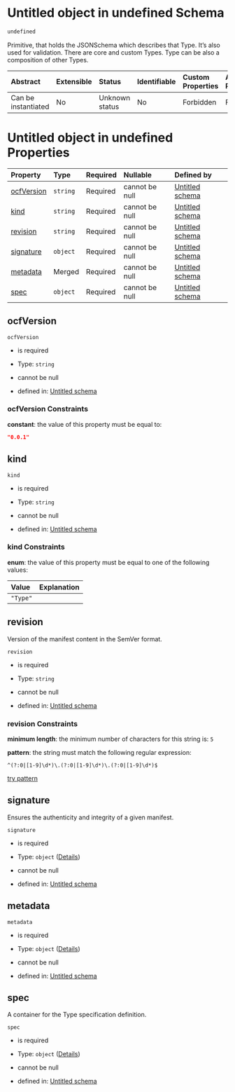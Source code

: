 # Untitled object in undefined Schema

```txt
undefined
```

Primitive, that holds the JSONSchema which describes that Type. It’s also used for validation. There are core and custom Types. Type can be also a composition of other Types.

| Abstract            | Extensible | Status         | Identifiable | Custom Properties | Additional Properties | Access Restrictions | Defined In                                                       |
| :------------------ | :--------- | :------------- | :----------- | :---------------- | :-------------------- | :------------------ | :--------------------------------------------------------------- |
| Can be instantiated | No         | Unknown status | No           | Forbidden         | Forbidden             | none                | [type.json](../../0.0.1/schema/type.json "open original schema") |

# Untitled object in undefined Properties

| Property                  | Type     | Required | Nullable       | Defined by                                                                                        |
| :------------------------ | :------- | :------- | :------------- | :------------------------------------------------------------------------------------------------ |
| [ocfVersion](#ocfversion) | `string` | Required | cannot be null | [Untitled schema](type-properties-ocfversion.md "#/properties/ocfVersion#/properties/ocfVersion") |
| [kind](#kind)             | `string` | Required | cannot be null | [Untitled schema](type-properties-kind.md "#/properties/kind#/properties/kind")                   |
| [revision](#revision)     | `string` | Required | cannot be null | [Untitled schema](type-properties-revision.md "#/properties/revision#/properties/revision")       |
| [signature](#signature)   | `object` | Required | cannot be null | [Untitled schema](type-properties-signature.md "#/properties/signature#/properties/signature")    |
| [metadata](#metadata)     | Merged   | Required | cannot be null | [Untitled schema](type-properties-metadata.md "#/properties/metadata#/properties/metadata")       |
| [spec](#spec)             | `object` | Required | cannot be null | [Untitled schema](type-properties-spec.md "#/properties/spec#/properties/spec")                   |

## ocfVersion



`ocfVersion`

*   is required

*   Type: `string`

*   cannot be null

*   defined in: [Untitled schema](type-properties-ocfversion.md "#/properties/ocfVersion#/properties/ocfVersion")

### ocfVersion Constraints

**constant**: the value of this property must be equal to:

```json
"0.0.1"
```

## kind



`kind`

*   is required

*   Type: `string`

*   cannot be null

*   defined in: [Untitled schema](type-properties-kind.md "#/properties/kind#/properties/kind")

### kind Constraints

**enum**: the value of this property must be equal to one of the following values:

| Value    | Explanation |
| :------- | :---------- |
| `"Type"` |             |

## revision

Version of the manifest content in the SemVer format.

`revision`

*   is required

*   Type: `string`

*   cannot be null

*   defined in: [Untitled schema](type-properties-revision.md "#/properties/revision#/properties/revision")

### revision Constraints

**minimum length**: the minimum number of characters for this string is: `5`

**pattern**: the string must match the following regular expression: 

```regexp
^(?:0|[1-9]\d*)\.(?:0|[1-9]\d*)\.(?:0|[1-9]\d*)$
```

[try pattern](https://regexr.com/?expression=%5E\(%3F%3A0%7C%5B1-9%5D%5Cd\*\)%5C.\(%3F%3A0%7C%5B1-9%5D%5Cd\*\)%5C.\(%3F%3A0%7C%5B1-9%5D%5Cd\*\)%24 "try regular expression with regexr.com")

## signature

Ensures the authenticity and integrity of a given manifest.

`signature`

*   is required

*   Type: `object` ([Details](type-properties-signature.md))

*   cannot be null

*   defined in: [Untitled schema](type-properties-signature.md "#/properties/signature#/properties/signature")

## metadata



`metadata`

*   is required

*   Type: `object` ([Details](type-properties-metadata.md))

*   cannot be null

*   defined in: [Untitled schema](type-properties-metadata.md "#/properties/metadata#/properties/metadata")

## spec

A container for the Type specification definition.

`spec`

*   is required

*   Type: `object` ([Details](type-properties-spec.md))

*   cannot be null

*   defined in: [Untitled schema](type-properties-spec.md "#/properties/spec#/properties/spec")
